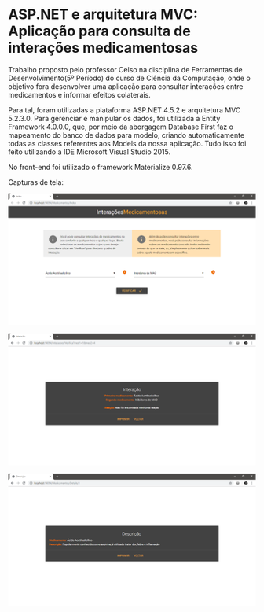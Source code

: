# ASP.NET e arquitetura MVC: Aplicação para consulta de interações medicamentosas 

  Trabalho proposto pelo professor Celso na disciplina de Ferramentas de Desenvolvimento(5º Período) do curso de Ciência da Computação, onde o objetivo fora desenvolver uma aplicação para consultar interações entre medicamentos e informar efeitos colaterais.
  
  Para tal, foram utilizadas a plataforma ASP.NET 4.5.2 e arquitetura MVC 5.2.3.0. Para gerenciar e manipular os dados, foi utilizada a Entity Framework 4.0.0.0, que, por meio da aborgagem Database First faz o mapeamento do banco de dados para modelo, criando automaticamente todas as classes referentes aos Models da nossa aplicação. Tudo isso foi feito utilizando a IDE Microsoft Visual Studio 2015.
   
  No front-end foi utilizado o framework Materialize 0.97.6.
  
  
Capturas de tela:

![Captura página inicial](screenshots/captura_inicio.png)

![Captura reação entre medicamentos](screenshots/captura_interacao.png)

![Captura detalhes medicamento](screenshots/captura_detalhes.png)
